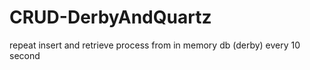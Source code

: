 # CRUD-DerbyAndQuartz
repeat insert and retrieve process from in memory db (derby) every 10 second 
